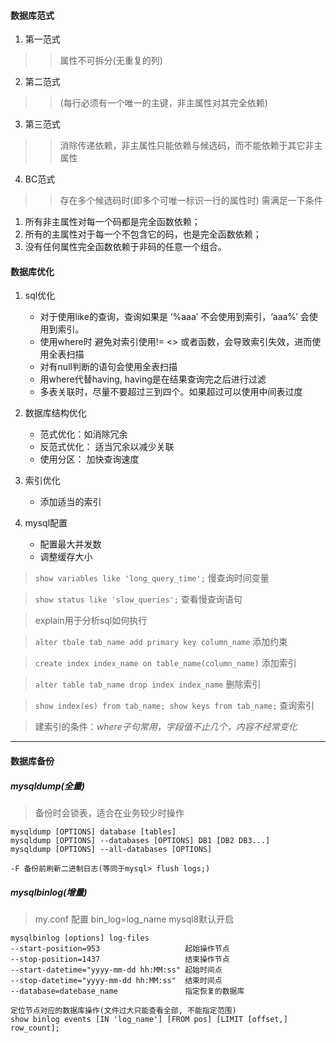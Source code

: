 #### 数据库范式
1. 第一范式 
>> 属性不可拆分(无重复的列)
2. 第二范式
>> (每行必须有一个唯一的主键，非主属性对其完全依赖)
3. 第三范式
>> 消除传递依赖，非主属性只能依赖与候选码，而不能依赖于其它非主属性
4. BC范式
>> 存在多个候选码时(即多个可唯一标识一行的属性时)  需满足一下条件
1. 所有非主属性对每一个码都是完全函数依赖；
2. 所有的主属性对于每一个不包含它的码，也是完全函数依赖；
3. 没有任何属性完全函数依赖于非码的任意一个组合。

#### 数据库优化
1. sql优化
   - 对于使用like的查询，查询如果是  ‘%aaa’ 不会使用到索引，‘aaa%’ 会使用到索引。
   - 使用where时 避免对索引使用!= <> 或者函数，会导致索引失效，进而使用全表扫描
   - 对有null判断的语句会使用全表扫描
   - 用where代替having, having是在结果查询完之后进行过滤
   - 多表关联时，尽量不要超过三到四个。如果超过可以使用中间表过度
2. 数据库结构优化
   - 范式优化：如消除冗余
   - 反范式优化： 适当冗余以减少关联
   - 使用分区： 加快查询速度

3. 索引优化
    - 添加适当的索引

4. mysql配置    
   - 配置最大并发数
   - 调整缓存大小

> `show variables like 'long_query_time';` 慢查询时间变量

> `show status like 'slow_queries';` 查看慢查询语句

> explain用于分析sql如何执行

> `alter tbale tab_name add primary key column_name` 添加约束

> `create index index_name on table_name(column_name)` 添加索引

> `alter table tab_name drop index index_name` 删除索引

> `show index(es) from tab_name; show keys from tab_name;` 查询索引

> 建索引的条件：*where子句常用，字段值不止几个，内容不经常变化*
---
#### 数据库备份
##### mysqldump(全量)
> 备份时会锁表，适合在业务较少时操作
```
mysqldump [OPTIONS] database [tables]
mysqldump [OPTIONS] --databases [OPTIONS] DB1 [DB2 DB3...]
mysqldump [OPTIONS] --all-databases [OPTIONS]

-F 备份前刷新二进制日志(等同于mysql> flush logs;)
```
##### mysqlbinlog(增量)
> my.conf 配置 bin_log=log_name mysql8默认开启
```
mysqlbinlog [options] log-files
--start-position=953                   起始操作节点
--stop-position=1437                   结束操作节点
--start-datetime="yyyy-mm-dd hh:MM:ss" 起始时间点
--stop-datetime="yyyy-mm-dd hh:MM:ss"  结束时间点
--database=datebase_name               指定恢复的数据库

定位节点对应的数据库操作(文件过大只能查看全部, 不能指定范围)
show binlog events [IN 'log_name'] [FROM pos] [LIMIT [offset,] row_count];
```
